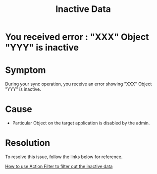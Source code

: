 ﻿---
title: "Inactive Data"
toc: true
tag: developers
category: "Connectors"
menus: 
    sapb1troubleshooting:
        title: "Inactive Data"
        weight: 12
        icon: fa fa-file-word-o
        identifier: sapb1troubleshootingdatainvalid
---
# You received error : "XXX" Object "YYY" is inactive 

# Symptom

During your sync operation, you receive an error showing "XXX" Object "YYY" is inactive. 

# Cause

- Particular Object on the target application is disabled by the admin.


# Resolution

To resolve this issue, follow the links below for reference.   

[How to use Action Filter to filter out the inactive data ](/transformation/working-with-schemas-action-filter/)

